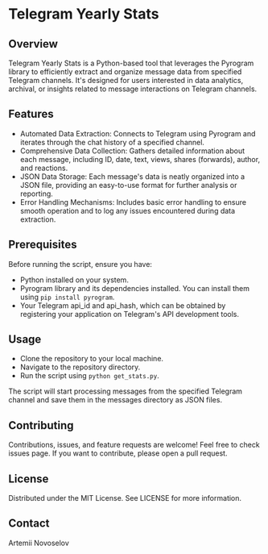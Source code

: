 # Telegram Yearly Stats
## Overview
Telegram Yearly Stats is a Python-based tool that leverages the Pyrogram library to efficiently extract and organize message data from specified Telegram channels. It's designed for users interested in data analytics, archival, or insights related to message interactions on Telegram channels.

## Features
* Automated Data Extraction: Connects to Telegram using Pyrogram and iterates through the chat history of a specified channel.
* Comprehensive Data Collection: Gathers detailed information about each message, including ID, date, text, views, shares (forwards), author, and reactions.
* JSON Data Storage: Each message's data is neatly organized into a JSON file, providing an easy-to-use format for further analysis or reporting.
* Error Handling Mechanisms: Includes basic error handling to ensure smooth operation and to log any issues encountered during data extraction.

## Prerequisites
Before running the script, ensure you have:

* Python installed on your system.
* Pyrogram library and its dependencies installed. You can install them using `pip install pyrogram`.
* Your Telegram api_id and api_hash, which can be obtained by registering your application on Telegram's API development tools.

## Usage
* Clone the repository to your local machine.
* Navigate to the repository directory.
* Run the script using `python get_stats.py`.

The script will start processing messages from the specified Telegram channel and save them in the messages directory as JSON files.

## Contributing
Contributions, issues, and feature requests are welcome! Feel free to check issues page. If you want to contribute, please open a pull request.

## License
Distributed under the MIT License. See LICENSE for more information.

## Contact
Artemii Novoselov
